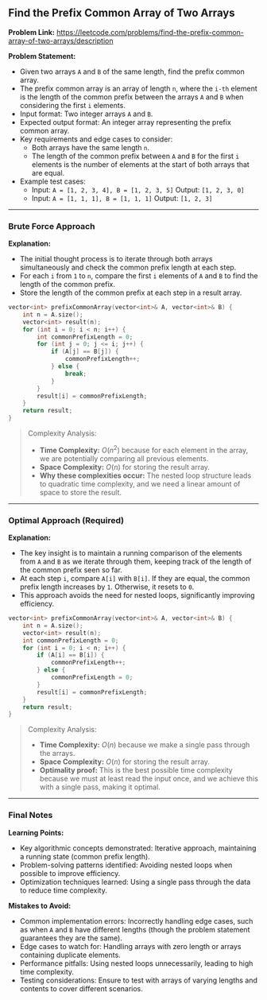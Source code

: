 ## Find the Prefix Common Array of Two Arrays
**Problem Link:** https://leetcode.com/problems/find-the-prefix-common-array-of-two-arrays/description

**Problem Statement:**
- Given two arrays `A` and `B` of the same length, find the prefix common array.
- The prefix common array is an array of length `n`, where the `i-th` element is the length of the common prefix between the arrays `A` and `B` when considering the first `i` elements.
- Input format: Two integer arrays `A` and `B`.
- Expected output format: An integer array representing the prefix common array.
- Key requirements and edge cases to consider:
  - Both arrays have the same length `n`.
  - The length of the common prefix between `A` and `B` for the first `i` elements is the number of elements at the start of both arrays that are equal.
- Example test cases:
  - Input: `A = [1, 2, 3, 4], B = [1, 2, 3, 5]`
    Output: `[1, 2, 3, 0]`
  - Input: `A = [1, 1, 1], B = [1, 1, 1]`
    Output: `[1, 2, 3]`

---

### Brute Force Approach

**Explanation:**
- The initial thought process is to iterate through both arrays simultaneously and check the common prefix length at each step.
- For each `i` from `1` to `n`, compare the first `i` elements of `A` and `B` to find the length of the common prefix.
- Store the length of the common prefix at each step in a result array.

```cpp
vector<int> prefixCommonArray(vector<int>& A, vector<int>& B) {
    int n = A.size();
    vector<int> result(n);
    for (int i = 0; i < n; i++) {
        int commonPrefixLength = 0;
        for (int j = 0; j <= i; j++) {
            if (A[j] == B[j]) {
                commonPrefixLength++;
            } else {
                break;
            }
        }
        result[i] = commonPrefixLength;
    }
    return result;
}
```

> Complexity Analysis:
> - **Time Complexity:** $O(n^2)$ because for each element in the array, we are potentially comparing all previous elements.
> - **Space Complexity:** $O(n)$ for storing the result array.
> - **Why these complexities occur:** The nested loop structure leads to quadratic time complexity, and we need a linear amount of space to store the result.

---

### Optimal Approach (Required)

**Explanation:**
- The key insight is to maintain a running comparison of the elements from `A` and `B` as we iterate through them, keeping track of the length of the common prefix seen so far.
- At each step `i`, compare `A[i]` with `B[i]`. If they are equal, the common prefix length increases by `1`. Otherwise, it resets to `0`.
- This approach avoids the need for nested loops, significantly improving efficiency.

```cpp
vector<int> prefixCommonArray(vector<int>& A, vector<int>& B) {
    int n = A.size();
    vector<int> result(n);
    int commonPrefixLength = 0;
    for (int i = 0; i < n; i++) {
        if (A[i] == B[i]) {
            commonPrefixLength++;
        } else {
            commonPrefixLength = 0;
        }
        result[i] = commonPrefixLength;
    }
    return result;
}
```

> Complexity Analysis:
> - **Time Complexity:** $O(n)$ because we make a single pass through the arrays.
> - **Space Complexity:** $O(n)$ for storing the result array.
> - **Optimality proof:** This is the best possible time complexity because we must at least read the input once, and we achieve this with a single pass, making it optimal.

---

### Final Notes

**Learning Points:**
- Key algorithmic concepts demonstrated: Iterative approach, maintaining a running state (common prefix length).
- Problem-solving patterns identified: Avoiding nested loops when possible to improve efficiency.
- Optimization techniques learned: Using a single pass through the data to reduce time complexity.

**Mistakes to Avoid:**
- Common implementation errors: Incorrectly handling edge cases, such as when `A` and `B` have different lengths (though the problem statement guarantees they are the same).
- Edge cases to watch for: Handling arrays with zero length or arrays containing duplicate elements.
- Performance pitfalls: Using nested loops unnecessarily, leading to high time complexity.
- Testing considerations: Ensure to test with arrays of varying lengths and contents to cover different scenarios.